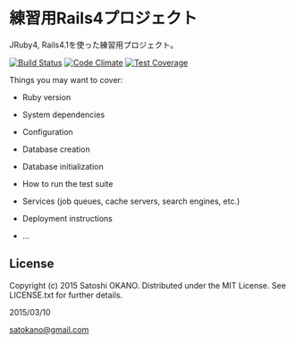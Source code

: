 練習用Rails4プロジェクト
==================================================

JRuby4, Rails4.1を使った練習用プロジェクト。

[![Build Status](https://travis-ci.org/satokano/sakememo.svg)](https://travis-ci.org/satokano/sakememo)
[![Code Climate](https://codeclimate.com/github/satokano/sakememo/badges/gpa.svg)](https://codeclimate.com/github/satokano/sakememo)
[![Test Coverage](https://codeclimate.com/github/satokano/sakememo/badges/coverage.svg)](https://codeclimate.com/github/satokano/sakememo)

Things you may want to cover:

* Ruby version

* System dependencies

* Configuration

* Database creation

* Database initialization

* How to run the test suite

* Services (job queues, cache servers, search engines, etc.)

* Deployment instructions

* ...

License
-------
Copyright (c) 2015 Satoshi OKANO. Distributed under the MIT License. See LICENSE.txt for further details.

2015/03/10

satokano@gmail.com
